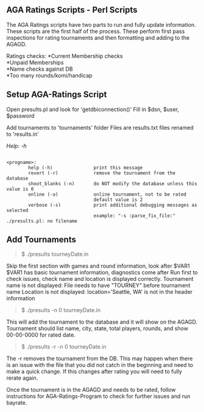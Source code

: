 ## AGA Ratings Scripts - Perl Scripts

The AGA Ratings scripts have two parts to run and fully update information. These scripts are the first half of the process. These perform first pass inspections for rating tournaments and then formatting and adding to the AGAGD. 

Ratings checks:
*Current Membership checks  
*Unpaid Memberships  
*Name checks against DB  
*Too many rounds/komi/handicap  

## Setup AGA-Ratings Script
Open presults.pl and look for 'getdbiconnection()'
Fill in $dsn, $user, $password

Add tournaments to 'tournaments' folder
Files are results.txt files renamed to 'results.in'

*Help: -h*
```$ ./presults.pl -h

<progname>:
        help (-h)               print this message
        revert (-r)             remove the tournament from the database
        shoot_blanks (-n)       do NOT modify the database unless this value is 0
        online (-o)             online tournament, not to be rated
                                default value is 2
        verbose (-s)            print additional debugging messages as selected
                                example: "-s :parse_fix_file:"
./presults.pl: no filename
```

## Add Tournaments
>$ ./presults tourneyDate.in

Skip the first section with games and round information, look after $VAR1
$VAR1 has basic tournament information, diagnostics come after 
Run first to check issues, check name and location is displayed correctly.
Tournament name is not displayed: File needs to have "TOURNEY" before tournament name
Location is not displayed: location='Seattle, WA' is not in the header information

>$ ./presults -n 0 tourneyDate.in  

This will add the tournament to the database and it will show on the AGAGD. Tournament should list name, city, state, total players, rounds, and show 00-00-0000 for rated date. 

>$ ./presults -r -n 0 tourneyDate.in

The -r removes the tournament from the DB. This may happen when there is an issue with the file that you did not catch in the beginning and need to make a quick change. If this changes after rating you will need to fully rerate again.

Once the tournament is in the AGAGD and needs to be rated, follow instructions for AGA-Ratings-Program to check for further issues and run bayrate.
